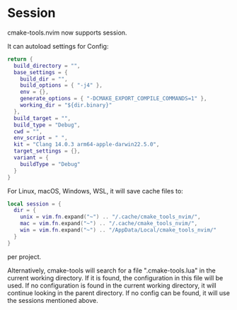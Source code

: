 # Session

cmake-tools.nvim now supports session.

It can autoload settings for Config:

```lua
return {
  build_directory = "",
  base_settings = {
    build_dir = "",
    build_options = { "-j4" },
    env = {},
    generate_options = { "-DCMAKE_EXPORT_COMPILE_COMMANDS=1" },
    working_dir = "${dir.binary}"
  },
  build_target = "",
  build_type = "Debug",
  cwd = "",
  env_script = " ",
  kit = "Clang 14.0.3 arm64-apple-darwin22.5.0",
  target_settings = {},
  variant = {
    buildType = "Debug"
  }
}
```

For Linux, macOS, Windows, WSL, it will save cache files to:

```lua
local session = {
  dir = {
    unix = vim.fn.expand("~") .. "/.cache/cmake_tools_nvim/",
    mac = vim.fn.expand("~") .. "/.cache/cmake_tools_nvim/",
    win = vim.fn.expand("~") .. "/AppData/Local/cmake_tools_nvim/"
  }
}
```

per project.

Alternatively, cmake-tools will search for a file ".cmake-tools.lua" in the current working directory. If it is found, the configuration in this file will be used. If no configuration is found in the current working directory, it will continue looking in the parent directory. If no config can be found, it will use the sessions mentioned above.
